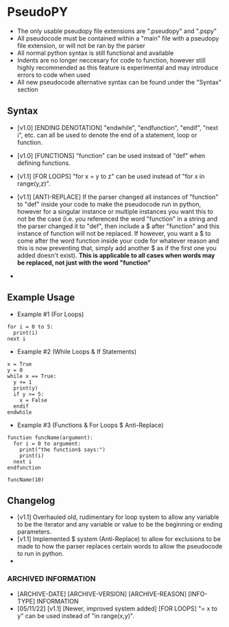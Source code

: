 # PseudoPY
- The only usable pseudopy file extensions are ".pseudopy" and ".pspy"
- All pseudocode must be contained within a "main" file with a pseudopy file extension, or will not be ran by the parser
- All normal python syntax is still functional and available
- Indents are no longer neccesary for code to function, however still highly recommended as this feature is experimental and may introduce errors to code when used
- All new pseudocode alternative syntax can be found under the "Syntax" section

## Syntax
- [v1.0] [ENDING DENOTATION] "endwhile", "endfunction", "endif", "next i", etc. can all be used to denote the end of a statement, loop or function.

- [v1.0] [FUNCTIONS] "function" can be used instead of "def" when defining functions.

- [v1.1] [FOR LOOPS] "for x = y to z" can be used instead of "for x in range(y,z)".

- [v1.1] [ANTI-REPLACE] If the parser changed all instances of "function" to "def" inside your code to make the pseudocode run in python, however for a singular instance or multiple instances you want this to not be the case (i.e. you referenced the word "function" in a string and the parser changed it to "def", then include a $ after "function" and this instance of function will not be replaced. If however, you want a $ to come after the word function inside your code for whatever reason and this is now preventing that, simply add another $ as if the first one you added doesn't exist). **This is applicable to all cases when words may be replaced, not just with the word "function"**
- 
## Example Usage

- Example #1 (For Loops)
```
for i = 0 to 5:
  print(i)
next i
```

- Example #2 (While Loops & If Statements)
```
x = True
y = 0
while x == True:
  y += 1
  print(y)
  if y >= 5:
    x = False
  endif
endwhile
```

- Example #3 (Functions & For Loops $ Anti-Replace)
```
function funcName(argument):
  for i = 0 to argument:
    print("the function$ says:")
    print(i)
  next i
endfunction

funcName(10)
```

## Changelog
- [v1.1] Overhauled old, rudimentary for loop system to allow any variable to be the iterator and any variable or value to be the beginning or ending parameters.
- [v1.1] Implemented $ system (Anti-Replace) to allow for exclusions to be made to how the parser replaces certain words to allow the pseudocode to run in python.
- 
### ARCHIVED INFORMATION
- [ARCHIVE-DATE] [ARCHIVE-VERSION] [ARCHIVE-REASON] [INFO-TYPE] INFORMATION 
- [05/11/22] [v1.1] [Newer, improved system added] [FOR LOOPS] "= x to y" can be used instead of "in range(x,y)".

